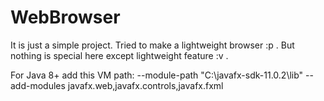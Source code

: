 # WebBrowser

It is just a simple project.
Tried to make a lightweight browser :p . 
But nothing is special here except lightweight feature :v .

For Java 8+ add this VM path: 
--module-path
"C:\javafx-sdk-11.0.2\lib"
--add-modules
javafx.web,javafx.controls,javafx.fxml
